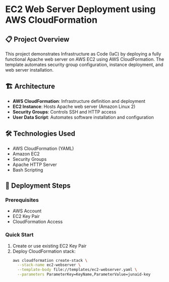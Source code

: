 # EC2 Web Server Deployment using AWS CloudFormation

## 📋 Project Overview
This project demonstrates Infrastructure as Code (IaC) by deploying a fully functional Apache web server on AWS EC2 using AWS CloudFormation. The template automates security group configuration, instance deployment, and web server installation.

## 🏗️ Architecture
- **AWS CloudFormation**: Infrastructure definition and deployment
- **EC2 Instance**: Hosts Apache web server (Amazon Linux 2)
- **Security Groups**: Controls SSH and HTTP access
- **User Data Script**: Automates software installation and configuration

## 🛠️ Technologies Used
- AWS CloudFormation (YAML)
- Amazon EC2
- Security Groups
- Apache HTTP Server
- Bash Scripting

## 🚀 Deployment Steps

### Prerequisites
- AWS Account
- EC2 Key Pair
- CloudFormation Access

### Quick Start
1. Create or use existing EC2 Key Pair
2. Deploy CloudFormation stack:
   ```bash
   aws cloudformation create-stack \
     --stack-name ec2-webserver \
     --template-body file://templates/ec2-webserver.yaml \
     --parameters ParameterKey=KeyName,ParameterValue=junaid-key